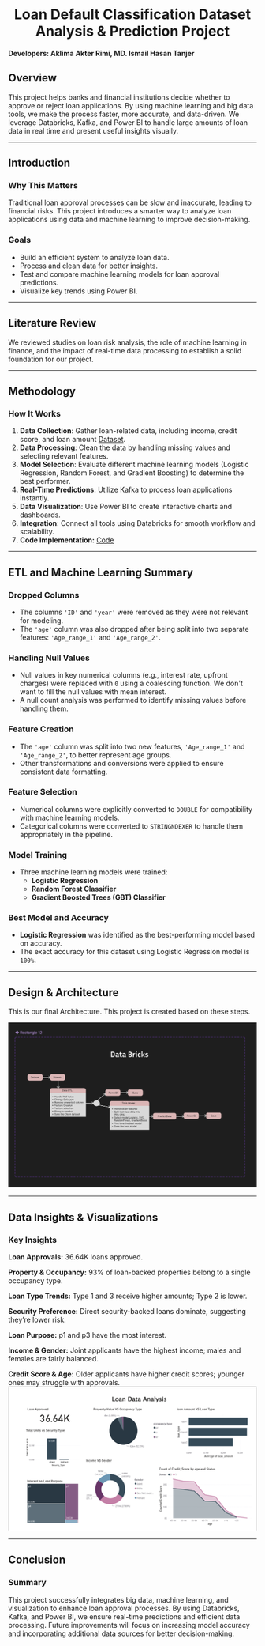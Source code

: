 

<h1><Center>Loan Default Classification Dataset Analysis & Prediction Project</Center></h1>

**Developers: Aklima Akter Rimi, MD. Ismail Hasan Tanjer**

## Overview
This project helps banks and financial institutions decide whether to approve or reject loan applications. By using machine learning and big data tools, we make the process faster, more accurate, and data-driven. We leverage Databricks, Kafka, and Power BI to handle large amounts of loan data in real time and present useful insights visually.

---

## Introduction

### Why This Matters
Traditional loan approval processes can be slow and inaccurate, leading to financial risks. This project introduces a smarter way to analyze loan applications using data and machine learning to improve decision-making.

### Goals

- Build an efficient system to analyze loan data.
- Process and clean data for better insights.
- Test and compare machine learning models for loan approval predictions.
- Visualize key trends using Power BI.

---

## Literature Review
We reviewed studies on loan risk analysis, the role of machine learning in finance, and the impact of real-time data processing to establish a solid foundation for our project.

---

## Methodology

### How It Works
1. **Data Collection**: Gather loan-related data, including income, credit score, and loan amount [Dataset](https://www.kaggle.com/datasets/yasserh/loan-default-dataset).
2. **Data Processing**: Clean the data by handling missing values and selecting relevant features.
3. **Model Selection**: Evaluate different machine learning models (Logistic Regression, Random Forest, and Gradient Boosting) to determine the best performer.
4. **Real-Time Predictions**: Utilize Kafka to process loan applications instantly.
5. **Data Visualization**: Use Power BI to create interactive charts and dashboards.
6. **Integration**: Connect all tools using Databricks for smooth workflow and scalability.
7. **Code Implementation:** [Code](https://github.com/AklimaRimi/Real-time-Loan-Default-Dataset-Analysis-and-Prediction/tree/main/Scripts)

---

## ETL and Machine Learning Summary

### Dropped Columns
- The columns `'ID'` and `'year'` were removed as they were not relevant for modeling.  
- The `'age'` column was also dropped after being split into two separate features: `'Age_range_1'` and `'Age_range_2'`.  

### Handling Null Values
- Null values in key numerical columns (e.g., interest rate, upfront charges) were replaced with `0` using a coalescing function. We don't want to fill the null values with mean interest. 
- A null count analysis was performed to identify missing values before handling them.  

### Feature Creation
- The `'age'` column was split into two new features, `'Age_range_1'` and `'Age_range_2'`, to better represent age groups.  
- Other transformations and conversions were applied to ensure consistent data formatting.  

### Feature Selection
- Numerical columns were explicitly converted to `DOUBLE` for compatibility with machine learning models.  
- Categorical columns were converted to `STRINGNDEXER` to handle them appropriately in the pipeline.  


### Model Training
- Three machine learning models were trained:  
  - **Logistic Regression**  
  - **Random Forest Classifier**  
  - **Gradient Boosted Trees (GBT) Classifier**  

### Best Model and Accuracy
- **Logistic Regression** was identified as the best-performing model based on accuracy.  
- The exact accuracy for this dataset using Logistic Regression model is  `100%`.

  
---

## Design & Architecture

This is our final Architecture. This project is created based on these steps.

![](https://github.com/AklimaRimi/Real-time-Loan-Default-Dataset-Analysis-and-Prediction/blob/main/Screenshot%202025-02-22%20124929.png)


---

## Data Insights & Visualizations
### **Key Insights**

**Loan Approvals:** 36.64K loans approved.

**Property & Occupancy:** 93% of loan-backed properties belong to a single occupancy type.

**Loan Type Trends:** Type 1 and 3 receive higher amounts; Type 2 is lower.

**Security Preference:** Direct security-backed loans dominate, suggesting they’re lower risk.

**Loan Purpose:** p1 and p3 have the most interest.

**Income & Gender:** Joint applicants have the highest income; males and females are fairly balanced.

**Credit Score & Age:** Older applicants have higher credit scores; younger ones may struggle with approvals.
![Rimi's Dashboard](https://github.com/AklimaRimi/Real-time-Loan-Default-Dataset-Analysis-and-Prediction/blob/main/PowerBI/Screenshot%202025-02-26%20190906.png)

---

## Conclusion

### Summary
This project successfully integrates big data, machine learning, and visualization to enhance loan approval processes. By using Databricks, Kafka, and Power BI, we ensure real-time predictions and efficient data processing. Future improvements will focus on increasing model accuracy and incorporating additional data sources for better decision-making.

